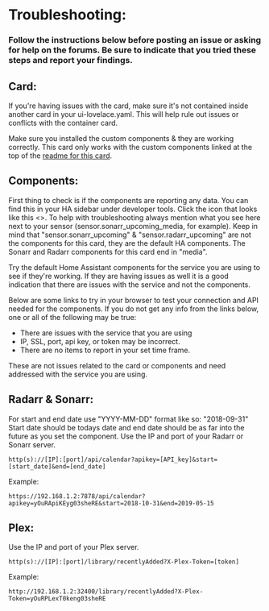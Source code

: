 # Troubleshooting:
### Follow the instructions below before posting an issue or asking for help on the forums. Be sure to indicate that you tried these steps and report your findings.

## Card:

If you're having issues with the card, make sure it's not contained inside another card in your ui-lovelace.yaml. This will help rule out issues or conflicts with the container card.

Make sure you installed the custom components & they are working correctly. This card only works with the custom components linked at the top of the [readme for this card](https://github.com/custom-cards/upcoming-media-card/blob/master/README.md).

## Components:

First thing to check is if the components are reporting any data. You can find this in your HA sidebar under developer tools. Click
the icon that looks like this <>. To help with troubleshooting always mention what you see here next to your sensor (sensor.sonarr_upcoming_media, for example). Keep in mind that "sensor.sonarr_upcoming" & "sensor.radarr_upcoming" are not the components for this card, they are the default HA components. The Sonarr and Radarr components for this card end in "media".

Try the default Home Assistant components for the service you are using to see if they're working. If they are having issues as well it is a good indication that there are issues with the service and not the components.

Below are some links to try in your browser to test your connection and API needed for the components.
If you do not get any info from the links below, one or all of the following may be true:

* There are issues with the service that you are using
* IP, SSL, port, api key, or token may be incorrect.
* There are no items to report in your set time frame.

These are not issues related to the card or components and need addressed with the service you are using.

## Radarr & Sonarr:
For start and end date use "YYYY-MM-DD" format like so: "2018-09-31"
Start date should be todays date and end date should be as far into the future as you set the component. Use the IP and port of your
Radarr or Sonarr server.
`````
http(s)://[IP]:[port]/api/calendar?apikey=[API_key]&start=[start_date]&end=[end_date]
`````
Example:
`````
https://192.168.1.2:7878/api/calendar?apikey=yOuRApiKEyg03sheRE&start=2018-10-31&end=2019-05-15
`````
## Plex:
Use the IP and port of your Plex server.
`````
http(s)://[IP]:[port]/library/recentlyAdded?X-Plex-Token=[token]
`````
Example:
`````
http://192.168.1.2:32400/library/recentlyAdded?X-Plex-Token=yOuRPLexT0keng03sheRE
`````
